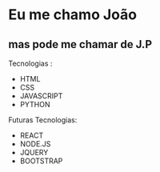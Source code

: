 <h1>Eu me chamo João</h1>
<h2>mas pode me chamar de J.P</h2>

Tecnologias :
<ul>
    <li>HTML</li>
    <li>CSS</li>
    <li>JAVASCRIPT</li>
    <li>PYTHON</li>
</ul>
Futuras Tecnologias:
<ul>
    <li>REACT</li>
    <li>NODE.JS</li>
    <li>JQUERY</li>
    <li>BOOTSTRAP</li>
</ul>
